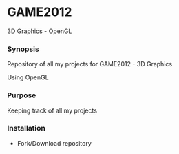 # GAME2012
3D Graphics - OpenGL

### Synopsis
Repository of all my projects for GAME2012 - 3D Graphics

Using OpenGL

### Purpose
Keeping track of all my projects

### Installation
* Fork/Download repository

